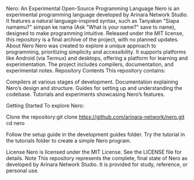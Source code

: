 Nero: An Experimental Open-Source Programming Language
Nero is an experimental programming language developed by Arinara Network Studio. It features a natural language-inspired syntax, such as Tanyakan "Siapa namamu?" simpan ke nama (Ask "What is your name?" save to name), designed to make programming intuitive. Released under the MIT license, this repository is a final archive of the project, with no planned updates.
About Nero
Nero was created to explore a unique approach to programming, prioritizing simplicity and accessibility. It supports platforms like Android (via Termux) and desktops, offering a platform for learning and experimentation. The project includes compilers, documentation, and experimental notes.
Repository Contents
This repository contains:

Compilers at various stages of development.
Documentation explaining Nero’s design and structure.
Guides for setting up and understanding the codebase.
Tutorials and experiments showcasing Nero’s features.

Getting Started
To explore Nero:

Clone the repository:git clone https://github.com/arinara-network/nero.git
cd nero


Follow the setup guide in the development guides folder.
Try the tutorial in the tutorials folder to create a simple Nero program.

License
Nero is licensed under the MIT License. See the LICENSE file for details.
Note
This repository represents the complete, final state of Nero as developed by Arinara Network Studio. It is provided for study, reference, or personal use.
